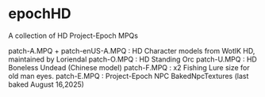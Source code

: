 # epochHD
A collection of HD Project-Epoch MPQs

patch-A.MPQ + patch-enUS-A.MPQ : HD Character models from WotlK HD, maintained by Loriendal
patch-O.MPQ : HD Standing Orc
patch-U.MPQ : HD Boneless Undead (Chinese model)
patch-F.MPQ : x2 Fishing Lure size for old man eyes.
patch-E.MPQ : Project-Epoch NPC BakedNpcTextures (last baked August 16,2025)

